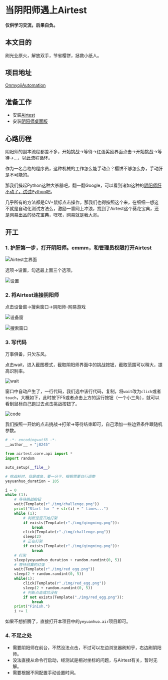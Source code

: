 # 当阴阳师遇上Airtest

**仅供学习交流，后果自负。**

## 本文目的

刷光业原火，解放双手，节省樱饼，拯救小纸人。

## 项目地址

[OnmyojiAutomation](https://github.com/Pokerpoke/OnmyojiAutomation)

## 准备工作

- 安装[Airtest](http://airtest.netease.com/)
- 安装[阴阳师桌面版](https://yys.163.com/zmb/)

## 心路历程

阴阳师的副本流程都差不多，开始挑战->等待->红蛋奖励界面点击->开始挑战->等待->...，以此流程循环。

作为一名合格的程序员，这种机械的工作怎么能手动点？樱饼不够怎么办，手动肝是不可能的。

那我们操起Python这种大杀器吧，翻一翻Google，可以看到诸如这种的[阴阳师肝不动了，试试Python吧](https://zhuanlan.zhihu.com/p/25074274)。

几乎所有的方法都是CV+鼠标点击操作，那我们也得按照这个来，在细细一想这不就是自动化测试方法么，激励一番网上冲浪，找到了Airtest这个葵花宝典，还是网易出品的葵花宝典，嘿嘿，网易就是我大哥。

## 开工

### 1. 护肝第一步，打开阴阳师。emmm，和**管理员权限打开**Airtest

![Airtest主界面](https://raw.githubusercontent.com/Pokerpoke/OnmyojiAutomation/master/doc/img/Airtest主界面.png)

选项->设置，勾选最上面三个选项。

![设置](https://raw.githubusercontent.com/Pokerpoke/OnmyojiAutomation/master/doc/img/设置.png)

### 2. 将Airtest连接阴阳师

点击设备窗->搜索窗口->阴阳师-网易游戏

![设备窗](https://raw.githubusercontent.com/Pokerpoke/OnmyojiAutomation/master/doc/img/设备窗.png)

![搜索窗口](https://raw.githubusercontent.com/Pokerpoke/OnmyojiAutomation/master/doc/img/搜索窗口.png)

### 3. 写代码

万事俱备，只欠东风。

点击wait，进入截图模式，截取阴阳师界面中的挑战按钮，截取范围可以稍大，提高识别率。

![wait](https://raw.githubusercontent.com/Pokerpoke/OnmyojiAutomation/master/doc/img/wait.png)

窗口中自动产生了，一行代码，我们选中该行代码，复制，将`wait`改为`click`或者`touch`，大概如下，此时按下F5或者点击上方的运行按钮（一个小三角），就可以看到鼠标自己跑过去点击挑战按钮了。

![code](https://raw.githubusercontent.com/Pokerpoke/OnmyojiAutomation/master/doc/img/code.png)

我们按照一开始的点击挑战->打架->等待结束即可，自己添加一些边界条件跟随机参数。

```python
# -*- encoding=utf8 -*-
__author__ = "j8245"

from airtest.core.api import *
import random

auto_setup(__file__)

# 挑战耗时，我是咸鱼，要一分半，根据需要自行调整
yeyuanhuo_duration = 105

i = 0
while (1):
    # 等待挑战按钮
    wait(Template(r"./img/challenge.png"))
    print("Start for " + str(i) + " times...")
    while (1):
        # 判断是否开始打架
        if exists(Template(r"./img/qingming.png")):
            break
        click(Template(r"./img/challenge.png"))
        sleep(2)
        # 正在打架
        if exists(Template(r"./img/qingming.png")):
            break
    # 打架
    sleep(yeyuanhuo_duration + random.randint(0, 5))
    # 等待结算的红蛋
    wait(Template(r"./img/red_egg.png"))
    sleep(2 + random.randint(0, 5))
    while(1):
        click(Template(r"./img/red_egg.png"))
        sleep(2 + random.randint(0, 5))
        # 判断点击成功没有
        if not exists(Template("./img/red_egg.png")):
            break
    print("Finish.")
    i += 1
```

如果不想折腾了，直接打开本项目中的`yeyuanhuo.air`项目即可。

### 4. 不足之处

- 需要阴阳师在前台，不然没法点击，不过可以左边浏览器刷知乎，右边刷阴阳师。
- 没法直接从命令行启动，经测试是相对坐标的问题，与Airtest有关，暂时无解。
- 需要根据不同配置手动设置时间。
